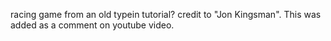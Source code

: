 racing game from an old typein tutorial? credit to "Jon Kingsman". This was added as a comment on youtube video. 